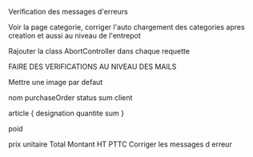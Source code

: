 Verification des messages d'erreurs

Voir la page categorie, corriger l'auto chargement des categories apres creation et aussi au niveau de l'entrepot

Rajouter la class AbortController dans chaque requette

FAIRE DES VERIFICATIONS AU NIVEAU DES MAILS

Mettre une image par defaut

nom purchaseOrder status sum client

article {
designation
quantite
sum
}

poid

prix unitaire
Total
Montant HT
PTTC
Corriger les messages d erreur

